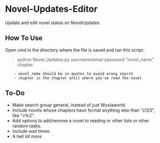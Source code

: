 # Novel-Updates-Editor

Update and edit novel status on NovelUpdates

## How To Use

Open cmd in the directory where the file is saved and run this script:
> python Novel_Updates.py username/email password "novel_name" chapter
```
    - novel_name should be in quotes to avoid wrong search
    - chapter is the chapter until where you've read the novel
```


## To-Do

- Make search group general, instead of just Wuxiaworld.
- Include novels whose chapters have format anything else than "c123", like "v1c2".
- Add options to add/remove a novel to reading or other lists or other random tasks.
- Include wait times.
- A hell lot more
